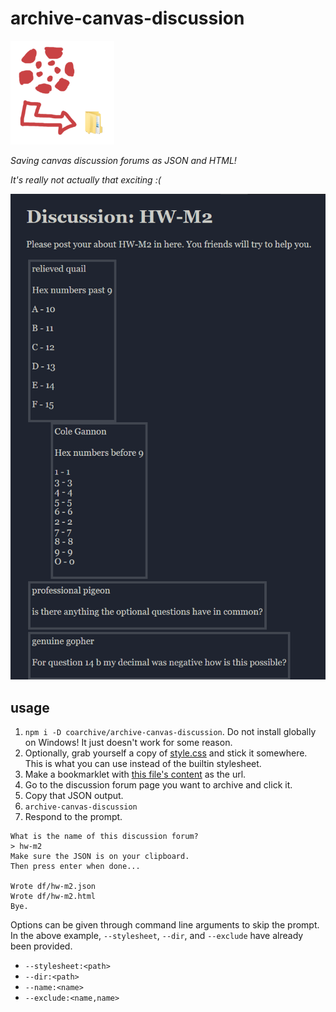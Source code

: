 # archive-canvas-discussion

<img src="res/icon.png" width=166px/>

*Saving canvas discussion forums as JSON and HTML!*

*It's really not actually that exciting :(*

![](res/example.png)

## usage

1. `npm i -D coarchive/archive-canvas-discussion`.
   Do not install globally on Windows! It just doesn't work for some reason.
2. Optionally, grab yourself a copy of [style.css](src/style.css) and stick it
   somewhere. This is what you can use instead of the builtin stylesheet.
3. Make a bookmarklet with [this file's content](bin/bookmarklet.min.js) as the url.
4. Go to the discussion forum page you want to archive and click it.
5. Copy that JSON output.
6. `archive-canvas-discussion`
7. Respond to the prompt.

```
What is the name of this discussion forum?
> hw-m2
Make sure the JSON is on your clipboard.
Then press enter when done...

Wrote df/hw-m2.json
Wrote df/hw-m2.html
Bye.
```

Options can be given through command line arguments to skip the prompt. In the above example, `--stylesheet`, `--dir`, and `--exclude` have already been provided.

- `--stylesheet:<path>`
- `--dir:<path>`
- `--name:<name>`
- `--exclude:<name,name>`

